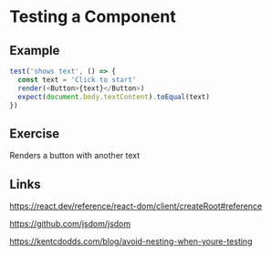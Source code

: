 # Testing a Component

## Example

```js
test('shows text', () => {
  const text = 'Click to start'
  render(<Button>{text}</Button>)
  expect(document.body.textContent).toEqual(text)
})
```

## Exercise

Renders a button with another text

## Links

https://react.dev/reference/react-dom/client/createRoot#reference

https://github.com/jsdom/jsdom

https://kentcdodds.com/blog/avoid-nesting-when-youre-testing
